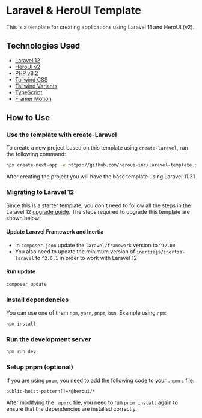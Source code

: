 # Laravel & HeroUI Template

This is a template for creating applications using Laravel 11 and HeroUI (v2).

## Technologies Used

-   [Laravel 12](https://laravel.com/)
-   [HeroUI v2](https://www.heroui.com/)
-   [PHP v8.2](https://www.php.net/)
-   [Tailwind CSS](https://tailwindcss.com/)
-   [Tailwind Variants](https://tailwind-variants.org)
-   [TypeScript](https://www.typescriptlang.org/)
-   [Framer Motion](https://www.framer.com/motion/)

## How to Use

### Use the template with create-Laravel

To create a new project based on this template using `create-laravel`, run the following command:

```bash
npx create-next-app -e https://github.com/heroui-inc/laravel-template.git
```

After creating the project you will have the base template using Laravel 11.31

### Migrating to Laravel 12

Since this is a starter template, you don't need to follow all the steps in the Laravel 12 [upgrade guide](https://laravel.com/docs/12.x/upgrade). The steps required to upgrade this template are shown below:

#### Update Laravel Framework and Inertia

- In `composer.json` update the `laravel/framework` version to `^12.00`
- You also need to update the minimum version of `inertiajs/inertia-laravel` to `^2.0.1` in order to work with Laravel 12

#### Run update

```bash
composer update
```

### Install dependencies

You can use one of them `npm`, `yarn`, `pnpm`, `bun`, Example using `npm`:

```bash
npm install
```

### Run the development server

```bash
npm run dev
```

### Setup pnpm (optional)

If you are using `pnpm`, you need to add the following code to your `.npmrc` file:

```bash
public-hoist-pattern[]=*@heroui/*
```

After modifying the `.npmrc` file, you need to run `pnpm install` again to ensure that the dependencies are installed correctly.
